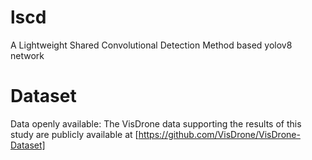 # lscd
A Lightweight Shared Convolutional Detection Method based yolov8 network



# Dataset
Data openly available: The VisDrone data supporting the results of this study are publicly available at [https://github.com/VisDrone/VisDrone-Dataset]